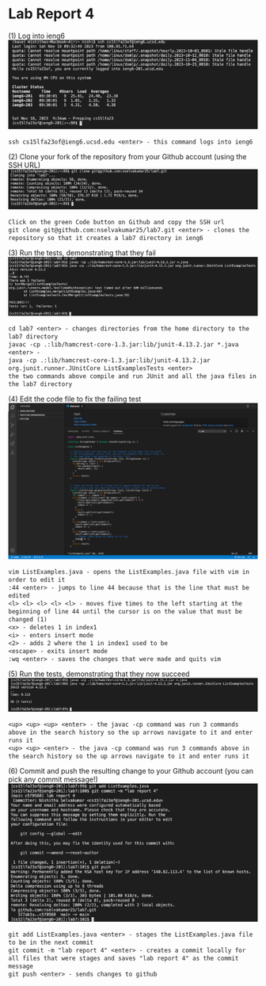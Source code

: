 # Lab Report 4
(1) Log into ieng6  
![step 1](https://raw.githubusercontent.com/nselvakumar25/cse15l-lab-reports/main/step1-lab4.png)  
~~~
ssh cs15lfa23of@ieng6.ucsd.edu <enter> - this command logs into ieng6
~~~
(2) Clone your fork of the repository from your Github account (using the SSH URL)  
![step 2](https://raw.githubusercontent.com/nselvakumar25/cse15l-lab-reports/main/step2-lab4.png)  
~~~
Click on the green Code button on Github and copy the SSH url
git clone git@github.com:nselvakumar25/lab7.git <enter> - clones the repository so that it creates a lab7 directory in ieng6
~~~
(3) Run the tests, demonstrating that they fail  
![step 3](https://raw.githubusercontent.com/nselvakumar25/cse15l-lab-reports/main/step3-lab4.png)  
~~~
cd lab7 <enter> - changes directories from the home directory to the lab7 directory
javac -cp .:lib/hamcrest-core-1.3.jar:lib/junit-4.13.2.jar *.java <enter> - 
java -cp .:lib/hamcrest-core-1.3.jar:lib/junit-4.13.2.jar org.junit.runner.JUnitCore ListExamplesTests <enter>
the two commands above compile and run JUnit and all the java files in the lab7 directory
~~~
(4) Edit the code file to fix the failing test  
![step 4](https://raw.githubusercontent.com/nselvakumar25/cse15l-lab-reports/main/step4-lab4.png)  
~~~
vim ListExamples.java - opens the ListExamples.java file with vim in order to edit it
:44 <enter> - jumps to line 44 because that is the line that must be edited
<l> <l> <l> <l> <l> - moves five times to the left starting at the beginning of line 44 until the cursor is on the value that must be changed (1)
<x> - deletes 1 in index1
<i> - enters insert mode
<2> - adds 2 where the 1 in index1 used to be
<escape> - exits insert mode
:wq <enter> - saves the changes that were made and quits vim
~~~
(5) Run the tests, demonstrating that they now succeed  
![step 5](https://raw.githubusercontent.com/nselvakumar25/cse15l-lab-reports/main/step5-lab4.png)  
~~~
<up> <up> <up> <enter> - the javac -cp command was run 3 commands above in the search history so the up arrows navigate to it and enter runs it 
<up> <up> <enter> - the java -cp command was run 3 commands above in the search history so the up arrows navigate to it and enter runs it 
~~~
(6) Commit and push the resulting change to your Github account (you can pick any commit message!)  
![step 6](https://raw.githubusercontent.com/nselvakumar25/cse15l-lab-reports/main/step6-lab4.png)  
~~~
git add ListExamples.java <enter> - stages the ListExamples.java file to be in the next commit
git commit -m "lab report 4" <enter> - creates a commit locally for all files that were stages and saves "lab report 4" as the commit message
git push <enter> - sends changes to github
~~~

